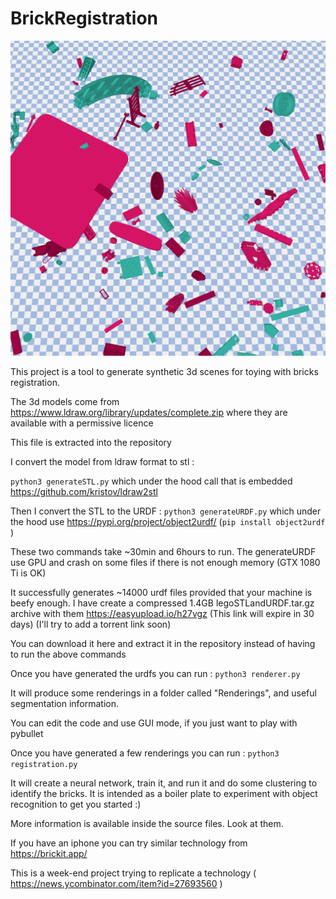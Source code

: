 # BrickRegistration

![Screenshot](https://raw.githubusercontent.com/GistNoesis/BrickRegistration/main/DemoRenderings/Scene0-view0.png)

This project is a tool to generate synthetic 3d scenes for toying with bricks registration.

The 3d models come from https://www.ldraw.org/library/updates/complete.zip where they are available with a permissive licence

This file is extracted into the repository 

I convert the model from ldraw format to stl :

`python3 generateSTL.py` which under the hood call that is embedded https://github.com/kristov/ldraw2stl

Then I convert the STL to the URDF :
`python3 generateURDF.py` which under the hood use https://pypi.org/project/object2urdf/ (`pip install object2urdf` )

These two commands take ~30min and 6hours to run.
The generateURDF use GPU and crash on some files if there is not enough memory (GTX 1080 Ti is OK)

It successfully generates ~14000 urdf files provided that your machine is beefy enough.
I have create a compressed 1.4GB legoSTLandURDF.tar.gz archive with them https://easyupload.io/h27vgz (This link will expire in 30 days) (I'll try to add a torrent link soon)

You can download it here and extract it in the repository instead of having to run the above commands

Once you have generated the urdfs you can run :
`python3 renderer.py`

It will produce some renderings in a folder called "Renderings", and useful segmentation information.

You can edit the code and use GUI mode, if you just want to play with pybullet

Once you have generated a few renderings you can run :
`python3 registration.py`

It will create a neural network, train it, and run it and do some clustering to identify the bricks.
It is intended as a boiler plate to experiment with object recognition to get you started :)

More information is available inside the source files. Look at them.

If you have an iphone you can try similar technology from https://brickit.app/ 

This is a week-end project trying to replicate a technology ( https://news.ycombinator.com/item?id=27693560 )
